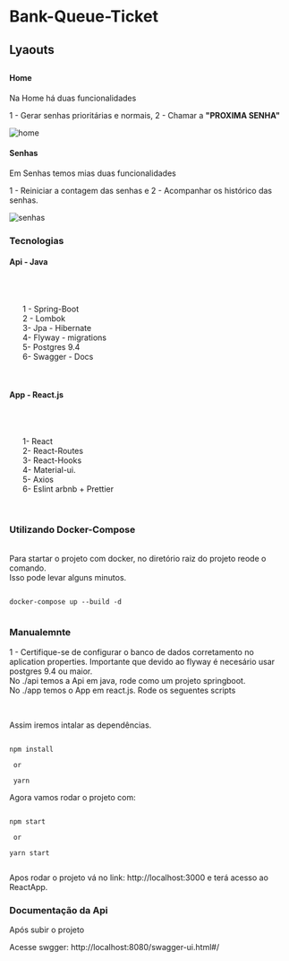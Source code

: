 # Bank-Queue-Ticket

<h2>Lyaouts <h2/>
 
 <h4>Home</h4>
  <p> Na Home  há duas funcionalidades </p>
  <p>1 - Gerar senhas prioritárias e normais, 2 - Chamar a <b>"PROXIMA SENHA"</b>  </p>
 
 
![home](https://user-images.githubusercontent.com/36086251/94809679-5556e500-03c9-11eb-9620-3c3d5bb89942.png)
 
 
 
 <h4>Senhas</h4>
  <p> Em Senhas temos mias duas funcionalidades  </p>
  <p>1 - Reiniciar a contagem das senhas e 2 - Acompanhar os histórico das senhas.  </p>
 
![senhas](https://user-images.githubusercontent.com/36086251/94809682-56881200-03c9-11eb-8ab5-326b67d819d3.png)


<h3>Tecnologias </h3>
<h4> Api - Java</h4></br>
<ul> </br>
 <l1> 1 - Spring-Boot </l1></br>
 <l1> 2 - Lombok </l1></br>
 <l1> 3- Jpa - Hibernate </l1></br>
 <l1> 4- Flyway - migrations </l1></br>
 <l1> 5- Postgres 9.4 </l1></br>
 <l1> 6- Swagger - Docs </l1>
</ul></br>


<h4> App - React.js </h4></br>
<ul> </br>
 <l1> 1- React </l1></br>
 <l1> 2- React-Routes </l1></br>
 <l1> 3- React-Hooks </l1></br>
 <l1> 4- Material-ui. </l1></br>
 <l1> 5- Axios </l1></br>
 <l1> 6- Eslint arbnb +  Prettier</l1></br>
</ul></br>


<h3> Utilizando Docker-Compose  </h3></br>
Para startar o projeto com docker, no diretório raiz do projeto reode o comando. </br>
Isso pode levar alguns minutos.

```````

docker-compose up --build -d


```````

<h3> Manualemnte </h3>

<p> 1 - Certifique-se de configurar o banco de dados corretamento no aplication properties. Importante  que devido ao flyway é necesário usar postgres 9.4 ou maior. </br>
 No ./api temos a Api em java, rode como um projeto springboot. </br>
 No ./app temos o App em react.js. Rode os seguentes scripts<p/></br>
 
 Assim iremos intalar as dependências.
```````

npm install 
 
 or
  
 yarn

```````
 

Agora vamos rodar o projeto com:

```````

npm start 
 
 or
  
yarn start


```````
<p> Apos rodar o  projeto vá no link: http://localhost:3000 e terá acesso ao ReactApp. </p>

<h3> Documentação da Api  </h3>
<p>Após subir o projeto </p>
Acesse swgger: <link ref="http://localhost:8080/swagger-ui.html#/">http://localhost:8080/swagger-ui.html#/</link>




